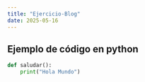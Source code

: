 ```yaml
---
title: "Ejercicio-Blog"
date: 2025-05-16
---
```


## Ejemplo de código en python

```python
def saludar():
    print("Hola Mundo")
